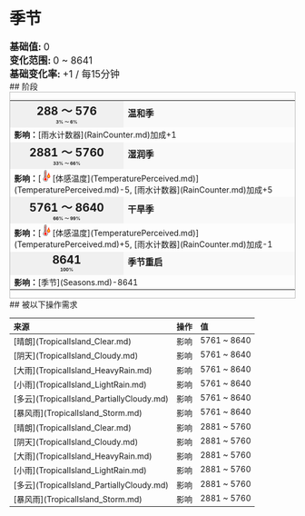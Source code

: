 # 季节  
<div style="font-size:1.2em"><b>基础值: </b> 0 </div>  
<div style="font-size:1.2em"><b>变化范围: </b> 0 ~ 8641 </div>  
<div style="font-size:1.2em"><b>基础变化率: </b> +1 / 每15分钟 </div>  
## 阶段  
<div  style="border:1px solid #BBB"><table><tr style="height:2em;"><td style="background-color:#F0F0F0;text-align:center;width:180px;font-size:1.4em;font-weight:bold;vertical-align:middle;"><div>288 ～ 576<div><div style="font-size:0.4em">3% ～ 6%</div></td><td colspan=2 style="font-size:1.1em;vertical-align:middle;background-color:#F9F9F9;"><div><b>温和季</b></div><div style="font-size:0.8em;padding-top:4px;"></div></td></tr><tr><td colspan=2><b>影响：</b>[雨水计数器](RainCounter.md)加成+1</td></tr><tr style="height:2em;"><td style="background-color:#F0F0F0;text-align:center;width:180px;font-size:1.4em;font-weight:bold;vertical-align:middle;"><div>2881 ～ 5760<div><div style="font-size:0.4em">33% ～ 66%</div></td><td colspan=2 style="font-size:1.1em;vertical-align:middle;background-color:#F9F9F9;"><div><b>湿润季</b></div><div style="font-size:0.8em;padding-top:4px;"></div></td></tr><tr><td colspan=2><b>影响：</b>[<div style="width:20px;display:inline-block;text-align:center"><img decoding="async" src="../wiki/Sprite/Hot.png" href="a.md" style="max-width:20px;max-height:20px;"></div>[体感温度](TemperaturePerceived.md)](TemperaturePerceived.md)-5, [雨水计数器](RainCounter.md)加成+5</td></tr><tr style="height:2em;"><td style="background-color:#F0F0F0;text-align:center;width:180px;font-size:1.4em;font-weight:bold;vertical-align:middle;"><div>5761 ～ 8640<div><div style="font-size:0.4em">66% ～ 99%</div></td><td colspan=2 style="font-size:1.1em;vertical-align:middle;background-color:#F9F9F9;"><div><b>干旱季</b></div><div style="font-size:0.8em;padding-top:4px;"></div></td></tr><tr><td colspan=2><b>影响：</b>[<div style="width:20px;display:inline-block;text-align:center"><img decoding="async" src="../wiki/Sprite/Hot.png" href="a.md" style="max-width:20px;max-height:20px;"></div>[体感温度](TemperaturePerceived.md)](TemperaturePerceived.md)+5, [雨水计数器](RainCounter.md)加成-1</td></tr><tr style="height:2em;"><td style="background-color:#F0F0F0;text-align:center;width:180px;font-size:1.4em;font-weight:bold;vertical-align:middle;"><div>8641<div><div style="font-size:0.4em">100%</div></td><td colspan=2 style="font-size:1.1em;vertical-align:middle;background-color:#F9F9F9;"><div><b>季节重启</b></div><div style="font-size:0.8em;padding-top:4px;"></div></td></tr><tr><td colspan=2><b>影响：</b>[季节](Seasons.md)-8641</td></tr></table></div>  
## 被以下操作需求  
<table class="table table-bordered" data-toggle="table"  ><thead style=""><tr ><th  style="text-align:left;vertical-align:top;"  >来源</th><th  style="text-align:left;vertical-align:top;"  >操作</th><th  style="text-align:left;vertical-align:top;"  >值</th></tr></thead><tr ><td  style="text-align:left;vertical-align:top;"  >[晴朗](TropicalIsland_Clear.md)</td><td  style="text-align:left;vertical-align:top;"  >影响</td><td  style="text-align:left;vertical-align:top;"  >5761 ~ 8640</td></tr><tr ><td  style="text-align:left;vertical-align:top;"  >[阴天](TropicalIsland_Cloudy.md)</td><td  style="text-align:left;vertical-align:top;"  >影响</td><td  style="text-align:left;vertical-align:top;"  >5761 ~ 8640</td></tr><tr ><td  style="text-align:left;vertical-align:top;"  >[大雨](TropicalIsland_HeavyRain.md)</td><td  style="text-align:left;vertical-align:top;"  >影响</td><td  style="text-align:left;vertical-align:top;"  >5761 ~ 8640</td></tr><tr ><td  style="text-align:left;vertical-align:top;"  >[小雨](TropicalIsland_LightRain.md)</td><td  style="text-align:left;vertical-align:top;"  >影响</td><td  style="text-align:left;vertical-align:top;"  >5761 ~ 8640</td></tr><tr ><td  style="text-align:left;vertical-align:top;"  >[多云](TropicalIsland_PartiallyCloudy.md)</td><td  style="text-align:left;vertical-align:top;"  >影响</td><td  style="text-align:left;vertical-align:top;"  >5761 ~ 8640</td></tr><tr ><td  style="text-align:left;vertical-align:top;"  >[暴风雨](TropicalIsland_Storm.md)</td><td  style="text-align:left;vertical-align:top;"  >影响</td><td  style="text-align:left;vertical-align:top;"  >5761 ~ 8640</td></tr><tr ><td  style="text-align:left;vertical-align:top;"  >[晴朗](TropicalIsland_Clear.md)</td><td  style="text-align:left;vertical-align:top;"  >影响</td><td  style="text-align:left;vertical-align:top;"  >2881 ~ 5760</td></tr><tr ><td  style="text-align:left;vertical-align:top;"  >[阴天](TropicalIsland_Cloudy.md)</td><td  style="text-align:left;vertical-align:top;"  >影响</td><td  style="text-align:left;vertical-align:top;"  >2881 ~ 5760</td></tr><tr ><td  style="text-align:left;vertical-align:top;"  >[大雨](TropicalIsland_HeavyRain.md)</td><td  style="text-align:left;vertical-align:top;"  >影响</td><td  style="text-align:left;vertical-align:top;"  >2881 ~ 5760</td></tr><tr ><td  style="text-align:left;vertical-align:top;"  >[小雨](TropicalIsland_LightRain.md)</td><td  style="text-align:left;vertical-align:top;"  >影响</td><td  style="text-align:left;vertical-align:top;"  >2881 ~ 5760</td></tr><tr ><td  style="text-align:left;vertical-align:top;"  >[多云](TropicalIsland_PartiallyCloudy.md)</td><td  style="text-align:left;vertical-align:top;"  >影响</td><td  style="text-align:left;vertical-align:top;"  >2881 ~ 5760</td></tr><tr ><td  style="text-align:left;vertical-align:top;"  >[暴风雨](TropicalIsland_Storm.md)</td><td  style="text-align:left;vertical-align:top;"  >影响</td><td  style="text-align:left;vertical-align:top;"  >2881 ~ 5760</td></tr></tbody></table>  
  


<script>document.title="季节 - 卡牌生存百科 Card Survival Wiki";</script>